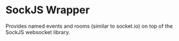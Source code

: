 SockJS Wrapper
=============

Provides named events and rooms (similar to socket.io) on top of the SockJS websocket library.
